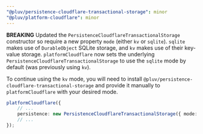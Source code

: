 ```yaml
---
"@pluv/persistence-cloudflare-transactional-storage": minor
"@pluv/platform-cloudflare": minor
---
```


**BREAKING** Updated the `PersistenceCloudflareTransactionalStorage` constructor so require a new property `mode` (either `kv` or `sqlite`). `sqlite` makes use of `DurableObject` SQLite storage, and `kv` makes use of their key-value storage. `platformCloudflare` now sets the underlying `PersistenceCloudflareTransactionalStorage` to use the `sqlite` mode by default (was previously using `kv`).

To continue using the `kv` mode, you will need to install `@pluv/persistence-cloudflare-transactional-storage` and provide it manually to `platformCloudflare` with your desired mode.

```ts
platformCloudflare({
    // ...
    persistence: new PersistenceCloudflareTransactionalStorage({ mode: "kv" }),
    // ...
});
```
